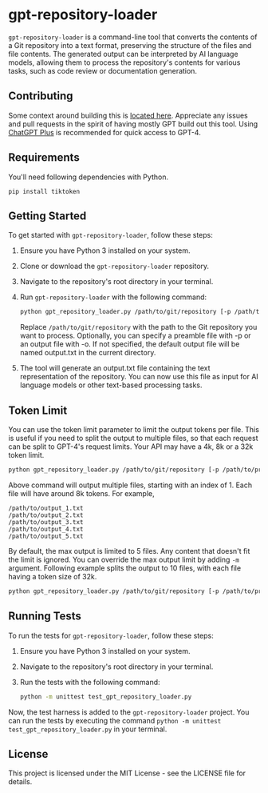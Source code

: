 # gpt-repository-loader

`gpt-repository-loader` is a command-line tool that converts the contents of a Git repository into a text format, preserving the structure of the files and file contents. The generated output can be interpreted by AI language models, allowing them to process the repository's contents for various tasks, such as code review or documentation generation.

## Contributing
Some context around building this is [located here](https://github.com/mpoon/gpt-repository-loader/discussions/18). Appreciate any issues and pull requests in the spirit of having mostly GPT build out this tool. Using [ChatGPT Plus](https://chat.openai.com/) is recommended for quick access to GPT-4.

## Requirements

You'll need following dependencies with Python.

```
pip install tiktoken
```

## Getting Started

To get started with `gpt-repository-loader`, follow these steps:

1. Ensure you have Python 3 installed on your system.
2. Clone or download the `gpt-repository-loader` repository.
3. Navigate to the repository's root directory in your terminal.
4. Run `gpt-repository-loader` with the following command:

   ```bash
   python gpt_repository_loader.py /path/to/git/repository [-p /path/to/preamble.txt] [-o /path/to/output.txt]
   ```
    Replace `/path/to/git/repository` with the path to the Git repository you want to process. Optionally, you can specify a preamble file with -p or an output file with -o. If not specified, the default output file will be named output.txt in the current directory.

5. The tool will generate an output.txt file containing the text representation of the repository. You can now use this file as input for AI language models or other text-based processing tasks.

## Token Limit

You can use the token limit parameter to limit the output tokens per file. This is useful if you need to split the 
output to multiple files, so that each request can be split to GPT-4's request limits. Your API may have a 4k, 8k or 
a 32k token limit.

   ```bash
   python gpt_repository_loader.py /path/to/git/repository [-p /path/to/preamble.txt] [-o /path/to/output.txt] [-t 8000]
   ```

Above command will output multiple files, starting with an index of 1. Each file will have around 8k tokens. For example,

```
/path/to/output_1.txt
/path/to/output_2.txt
/path/to/output_3.txt
/path/to/output_4.txt
/path/to/output_5.txt
```

By default, the max output is limited to 5 files. Any content that doesn't fit the limit is ignored. You can override 
the max output limit by adding `-m` argument. 
Following example splits the output to 10 files, with each file having a token size of 32k.

   ```bash
   python gpt_repository_loader.py /path/to/git/repository [-p /path/to/preamble.txt] [-o /path/to/output.txt] [-t 32000] [-m 10]
   ```

## Running Tests

To run the tests for `gpt-repository-loader`, follow these steps:

1. Ensure you have Python 3 installed on your system.
2. Navigate to the repository's root directory in your terminal.
3. Run the tests with the following command:

   ```bash
   python -m unittest test_gpt_repository_loader.py
   ```
Now, the test harness is added to the `gpt-repository-loader` project. You can run the tests by executing the command `python -m unittest test_gpt_repository_loader.py` in your terminal.

## License
This project is licensed under the MIT License - see the LICENSE file for details.
